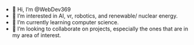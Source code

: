 - 👋 Hi, I’m @WebDev369
- 👀 I’m interested in AI, vr, robotics, and renewable/ nuclear energy.
- 🌱 I’m currently learning computer science.
- 💞️ I’m looking to collaborate on projects, especially the ones that are in my area of interest.

<!---
WebDev369/WebDev369 is a ✨ special ✨ repository because its `README.md` (this file) appears on your GitHub profile.
You can click the Preview link to take a look at your changes.
--->
